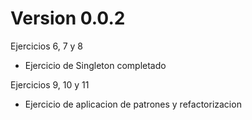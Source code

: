# Version 0.0.2

Ejercicios 6, 7 y 8
- Ejercicio de Singleton completado

Ejercicios 9, 10 y 11
- Ejercicio de aplicacion de patrones y refactorizacion